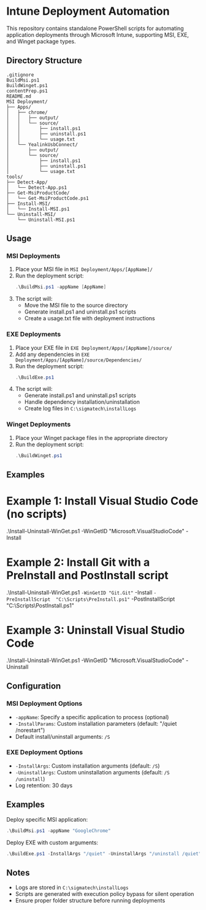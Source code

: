 # Intune Deployment Automation

This repository contains standalone PowerShell scripts for automating application deployments through Microsoft Intune, supporting MSI, EXE, and Winget package types.

## Directory Structure

```
.gitignore
BuildMsi.ps1
BuildWinget.ps1
contentPrep.ps1
README.md
MSI Deployment/
├── Apps/
│   ├── chrome/
│   │   ├── output/
│   │   └── source/
│   │       ├── install.ps1
│   │       ├── uninstall.ps1
│   │       └── usage.txt
│   └── YealinkUsbConnect/
│       ├── output/
│       └── source/
│           ├── install.ps1
│           ├── uninstall.ps1
│           └── usage.txt
tools/
├── Detect-App/
│   └── Detect-App.ps1
├── Get-MsiProductCode/
│   └── Get-MsiProductCode.ps1
├── Install-MSI/
│   └── Install-MSI.ps1
└── Uninstall-MSI/
    └── Uninstall-MSI.ps1
```

## Usage

### MSI Deployments

1. Place your MSI file in `MSI Deployment/Apps/[AppName]/`
2. Run the deployment script:
   ```powershell
   .\BuildMsi.ps1 -appName [AppName]
   ```
3. The script will:
   - Move the MSI file to the source directory
   - Generate install.ps1 and uninstall.ps1 scripts
   - Create a usage.txt file with deployment instructions

### EXE Deployments

1. Place your EXE file in `EXE Deployment/Apps/[AppName]/source/`
2. Add any dependencies in `EXE Deployment/Apps/[AppName]/source/Dependencies/`
3. Run the deployment script:
   ```powershell
   .\BuildExe.ps1
   ```
4. The script will:
   - Generate install.ps1 and uninstall.ps1 scripts
   - Handle dependency installation/uninstallation
   - Create log files in `C:\sigmatech\installLogs`

### Winget Deployments

1. Place your Winget package files in the appropriate directory
2. Run the deployment script:
   ```powershell
   .\BuildWinget.ps1
   ```

## Examples

# Example 1: Install Visual Studio Code (no scripts)
.\Install-Uninstall-WinGet.ps1 -WinGetID "Microsoft.VisualStudioCode" -Install

# Example 2: Install Git with a PreInstall and PostInstall script
.\Install-Uninstall-WinGet.ps1 `
    -WinGetID "Git.Git" `
    -Install `
    -PreInstallScript  "C:\Scripts\PreInstall.ps1" `
    -PostInstallScript "C:\Scripts\PostInstall.ps1"

# Example 3: Uninstall Visual Studio Code
.\Install-Uninstall-WinGet.ps1 -WinGetID "Microsoft.VisualStudioCode" -Uninstall

## Configuration

### MSI Deployment Options
- `-appName`: Specify a specific application to process (optional)
- `-InstallParams`: Custom installation parameters (default: "/quiet /norestart")
- Default install/uninstall arguments: `/S`

### EXE Deployment Options
- `-InstallArgs`: Custom installation arguments (default: `/S`)
- `-UninstallArgs`: Custom uninstallation arguments (default: `/S /uninstall`)
- Log retention: 30 days

## Examples

Deploy specific MSI application:
```powershell
.\BuildMsi.ps1 -appName "GoogleChrome"
```

Deploy EXE with custom arguments:
```powershell
.\BuildExe.ps1 -InstallArgs "/quiet" -UninstallArgs "/uninstall /quiet"
```

## Notes
- Logs are stored in `C:\sigmatech\installLogs`
- Scripts are generated with execution policy bypass for silent operation
- Ensure proper folder structure before running deployments
